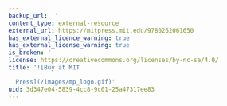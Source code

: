 ```yaml
---
backup_url: ''
content_type: external-resource
external_url: https://mitpress.mit.edu/9780262061650
has_external_licence_warning: true
has_external_license_warning: true
is_broken: ''
license: https://creativecommons.org/licenses/by-nc-sa/4.0/
title: '![Buy at MIT

  Press](/images/mp_logo.gif)'
uid: 3d347e04-5839-4cc8-9c01-25a47317ee83
---
```

